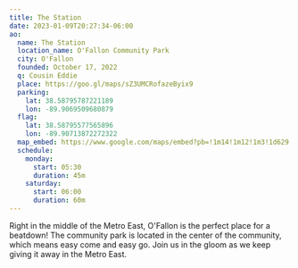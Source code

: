```yaml
---
title: The Station
date: 2023-01-09T20:27:34-06:00
ao:
  name: The Station
  location_name: O'Fallon Community Park
  city: O'Fallon
  founded: October 17, 2022
  q: Cousin Eddie
  place: https://goo.gl/maps/sZ3UMCRofazeByix9
  parking:
    lat: 38.58795787221189
    lon: -89.9069509680879
  flag:
    lat: 38.58795577565896
    lon: -89.90713872272322
  map_embed: https://www.google.com/maps/embed?pb=!1m14!1m12!1m3!1d629.2594162237355!2d-89.90740219633636!3d38.5879396269578!2m3!1f0!2f0!3f0!3m2!1i1024!2i768!4f13.1!5e1!3m2!1sen!2sus!4v1673557024092!5m2!1sen!2sus
  schedule:
    monday:
      start: 05:30
      duration: 45m
    saturday:
      start: 06:00
      duration: 60m
---
```

Right in the middle of the Metro East, O'Fallon is the perfect place for a beatdown!
The community park is located in the center of the community, which means easy come and easy go.
Join us in the gloom as we keep giving it away in the Metro East.
